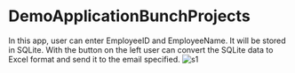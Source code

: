 # DemoApplicationBunchProjects
In this app, user can enter EmployeeID and EmployeeName. It will be stored in SQLite. With the button on the left user can convert the SQLite data to Excel format and
send it to the email specified. 
![s1](https://i.ibb.co/4PTC1Bm/Frame-1.png)


